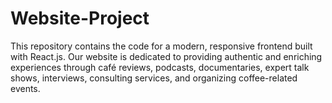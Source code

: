 # Website-Project

This repository contains the code for a modern, responsive frontend built with React.js. 
Our website is dedicated to providing authentic and enriching experiences through café reviews, podcasts, documentaries, expert talk shows, interviews, consulting services, and organizing coffee-related events.
